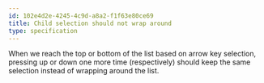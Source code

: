 ```yaml
---
id: 102e4d2e-4245-4c9d-a8a2-f1f63e80ce69
title: Child selection should not wrap around
type: specification
---
```


When we reach the top or bottom of the list based on arrow key selection, pressing up or down one more time (respectively) should keep the same selection instead of wrapping around the list.
